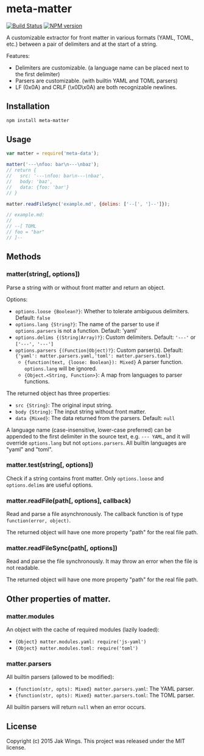 # meta-matter

[![Build Status](https://travis-ci.org/jakwings/meta-matter.svg)](https://travis-ci.org/jakwings/meta-matter)
[![NPM version](https://badge.fury.io/js/meta-matter.svg)](http://badge.fury.io/js/meta-matter)

A customizable extractor for front matter in various formats (YAML, TOML, etc.) between a pair of delimiters and at the start of a string.

Features:

*   Delimiters are customizable. (a language name can be placed next to the first delimiter)
*   Parsers are customizable. (with builtin YAML and TOML parsers)
*   LF (0x0A) and CRLF (\x0D\x0A) are both recognizable newlines.


## Installation

```bash
npm install meta-matter
```


## Usage

```javascript
var matter = require('meta-data');

matter('---\nfoo: bar\n---\nbaz');
// return {
//   src: '---\nfoo: bar\n---\nbaz',
//   body: 'baz',
//   data: {foo: 'bar'}
// }

matter.readFileSync('example.md', {delims: ['--[', ']--']});

// example.md:
//
// --[ TOML
// foo = "bar"
// ]--
```


## Methods

### matter(string[, options])

Parse a string with or without front matter and return an object.

Options:

*   `options.loose {Boolean?}`: Whether to tolerate ambiguous delimiters. Default: `false`
*   `options.lang {String?}`: The name of the parser to use if `options.parsers` is not a function. Default: 'yaml'
*   `options.delims {(String|Array)?}`: Custom delimiters. Default: `'---'` or `['---', '---']`
*   `options.parsers {(Function|Object)?}`: Custom parser(s). Default: `{'yaml': matter.parsers.yaml,'toml': matter.parsers.toml}`
    * `{function(text, {loose: Boolean}): Mixed}` A parser function. `options.lang` will be ignored.
    * `{Object.<String, Function>}`: A map from languages to parser functions.

The returned object has three properties:

*   `src {String}`: The original input string.
*   `body {String}`: The input string without front matter.
*   `data {Mixed}`: The data returned from the parsers. Default: `null`

A language name (case-insensitive, lower-case preferred) can be appended to the first delimiter in the source text, e.g. `--- YAML`, and it will override `options.lang` but not `options.parsers`. All builtin languages are "yaml" and "toml".

### matter.test(string[, options])

Check if a string contains front matter. Only `options.loose` and `options.delims` are useful options.

### matter.readFile(path[, options], callback)

Read and parse a file asynchronously. The callback function is of type `function(error, object)`.

The returned object will have one more property "path" for the real file path.

### matter.readFileSync(path[, options])

Read and parse the file synchronously. It may throw an error when the file is not readable.

The returned object will have one more property "path" for the real file path.


## Other properties of matter.

### matter.modules

An object with the cache of required modules (lazily loaded):

*   `{Object} matter.modules.yaml: require('js-yaml')`
*   `{Object} matter.modules.toml: require('toml')`

### matter.parsers

All builtin parsers (allowed to be modified):

*   `{function(str, opts): Mixed} matter.parsers.yaml`: The YAML parser.
*   `{function(str, opts): Mixed} matter.parsers.toml`: The TOML parser.

All builtin parsers will return `null` when an error occurs.


## License

Copyright (c) 2015 Jak Wings. This project was released under the MIT license.
